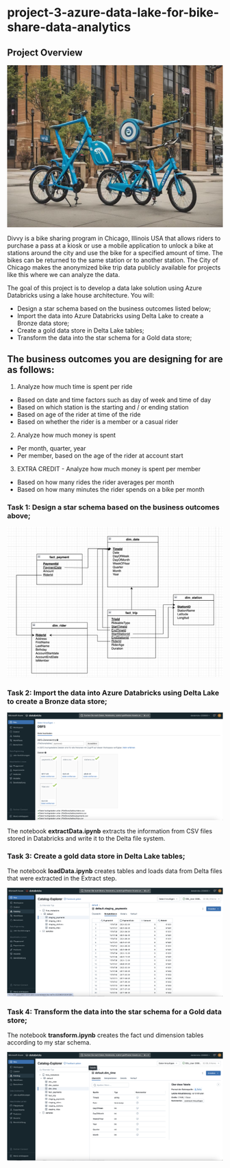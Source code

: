 # project-3-azure-data-lake-for-bike-share-data-analytics

## Project Overview

<img src="files/bikesharep3.jpeg" alt="star model">

Divvy is a bike sharing program in Chicago, Illinois USA that allows riders to purchase a pass at a kiosk or use a mobile application to unlock a bike at stations around the city and use the bike for a specified amount of time. The bikes can be returned to the same station or to another station. The City of Chicago makes the anonymized bike trip data publicly available for projects like this where we can analyze the data.

The goal of this project is to develop a data lake solution using Azure Databricks using a lake house architecture. You will:

* Design a star schema based on the business outcomes listed below;
* Import the data into Azure Databricks using Delta Lake to create a Bronze data store;
* Create a gold data store in Delta Lake tables;
* Transform the data into the star schema for a Gold data store;

## The business outcomes you are designing for are as follows:

1. Analyze how much time is spent per ride
* Based on date and time factors such as day of week and time of day
* Based on which station is the starting and / or ending station
* Based on age of the rider at time of the ride
* Based on whether the rider is a member or a casual rider

2. Analyze how much money is spent
* Per month, quarter, year
* Per member, based on the age of the rider at account start

3. EXTRA CREDIT - Analyze how much money is spent per member
* Based on how many rides the rider averages per month
* Based on how many minutes the rider spends on a bike per month

### **Task 1:** Design a star schema based on the business outcomes above;

<img src="files/starschema_embedded.png" alt="star schema">


### **Task 2:** Import the data into Azure Databricks using Delta Lake to create a Bronze data store;

<img src="files/DBFS_File_Upload.png" alt="star schema">

The notebook **extractData.ipynb** extracts the information from CSV files stored in Databricks and write it to the Delta file system.


### **Task 3:** Create a gold data store in Delta Lake tables;

The notebook **loadData.ipynb** creates tables and loads data from Delta files that were extracted in the Extract step.

<img src="files/Load_Staging_Tables.png" alt="star schema">


### **Task 4:** Transform the data into the star schema for a Gold data store;

The notebook **transform.ipynb** creates the fact und dimension tables according to my star schema.

<img src="files/Transform_Fact_Dim_Tables.png" alt="star schema">
